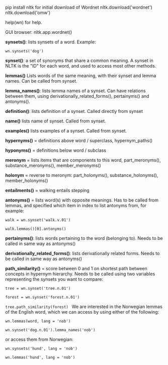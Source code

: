 pip install nltk
for initial download of Wordnet
nltk.download('wordnet')
nltk.download('omw')

help(wn) for help.

GUI browser:
nltk.app.wordnet()

**synsets()**: lists synsets of a word. Example: 


`wn.synsets('dog')` 


**synset()**: a set of synonyms that share a common meaning. A synset in NLTK is the "ID" for each word, and used to
access most other methods. 


**lemmas()** Lists words of the same meaning, with their synset and lemma names. Can be called from synset. 


**lemma_names()**: lists lemma names of a synset. 
Can have relations between them, using derivationally_related_forms(), pertainyms() and antonyms().


**definition()**: lists definition of a synset. Called directly from synset


**name()** lists name of synset. Called from synset.


**examples()** lists examples of a synset. Called from synset.


**hypernyms()** = definitions above word / superclass, hypernym_paths()


**hyponyms()** = definitions below word / subclass


**meronym** = lists items that are components to this word, part_meronyms(), substance_meronyms(), member_meronyms()


**holonym** = reverse to meronym: part_holonyms(), substance_holonyms(), member_holonyms()


**entailments()** = walking entails stepping


**antonyms()** = lists word(s) with opposite meanings. Has to be called from lemmas, and specified which item in index
to list antonyms from, for example:


`walk = wn.synset('walk.v.01')
`

`walk.lemmas()[0].antonyms()
`

**pertainyms()**: lists words pertaining to the word (belonging to). Needs to be called in same way as antonyms()


**derivationally_related_forms()**: lists derivationally related forms. Needs to be called in same way as antonyms()


**path_similarity()** = score between 0 and 1 on shortest path between concepts in hypernym hierarchy. Needs to be called
using two variables representing the synsets you want to compare:


`tree = wn.synset('tree.n.01')`


`forest = wn.synset('forest.n.01')
`

`tree.path_similarity(forest)
`
We are interested in the Norwegian lemmas of the English word, which we can access by using either of the following:


`wn.lemmas(word, lang = 'nob')
`

`wn.synset('dog.n.01').lemma_names('nob')
`


or access them from Norwegian:


`wn.synsets('hund', lang = 'nob')
`

`wn.lemmas('hund', lang = 'nob')
`

